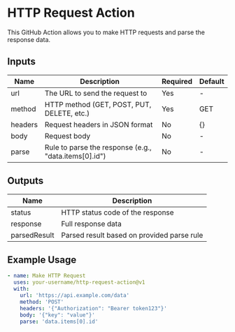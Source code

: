 # HTTP Request Action

This GitHub Action allows you to make HTTP requests and parse the response data.

## Inputs

| Name | Description | Required | Default |
|------|-------------|----------|---------|
| url | The URL to send the request to | Yes | - |
| method | HTTP method (GET, POST, PUT, DELETE, etc.) | Yes | GET |
| headers | Request headers in JSON format | No | {} |
| body | Request body | No | - |
| parse | Rule to parse the response (e.g., "data.items[0].id") | No | - |

## Outputs

| Name | Description |
|------|-------------|
| status | HTTP status code of the response |
| response | Full response data |
| parsedResult | Parsed result based on provided parse rule |

## Example Usage

```yaml
- name: Make HTTP Request
  uses: your-username/http-request-action@v1
  with:
    url: 'https://api.example.com/data'
    method: 'POST'
    headers: '{"Authorization": "Bearer token123"}'
    body: '{"key": "value"}'
    parse: 'data.items[0].id'